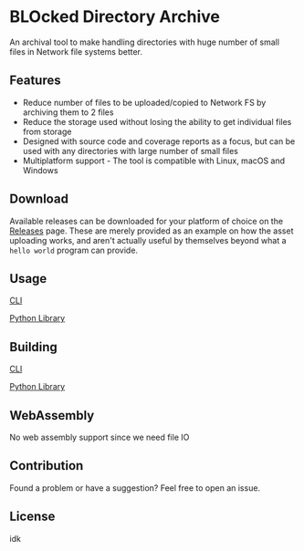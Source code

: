 # BLOcked Directory Archive


An archival tool to make handling directories with huge number of small files in Network file systems better.

## Features

- Reduce number of files to be uploaded/copied to Network FS by archiving them to 2 files
- Reduce the storage used without losing the ability to get individual files from storage
- Designed with source code and coverage reports as a focus, but can be used with any directories with large number of small files
- Multiplatform support - The tool is compatible with Linux, macOS and Windows


## Download

Available releases can be downloaded for your platform of choice on the [Releases](https://github.com/zaszi/rust-template/releases) page. These are merely provided as an example on how the asset uploading works, and aren't actually useful by themselves beyond what a `hello world` program can provide.

## Usage

[CLI](bloda-cli/README.md)

[Python Library](bloda-pyo3/README.md)

## Building

[CLI](bloda-cli/README.md)

[Python Library](bloda-pyo3/README.md)

## WebAssembly

No web assembly support since we need file IO

## Contribution

Found a problem or have a suggestion? Feel free to open an issue.

## License

idk